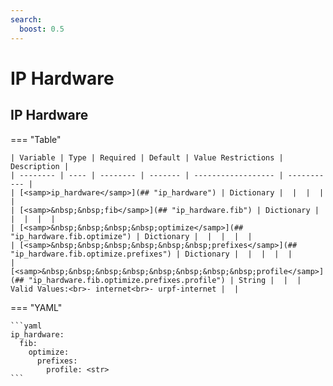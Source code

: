 ```yaml
---
search:
  boost: 0.5
---
```


# IP Hardware

## IP Hardware

=== "Table"

    | Variable | Type | Required | Default | Value Restrictions | Description |
    | -------- | ---- | -------- | ------- | ------------------ | ----------- |
    | [<samp>ip_hardware</samp>](## "ip_hardware") | Dictionary |  |  |  |  |
    | [<samp>&nbsp;&nbsp;fib</samp>](## "ip_hardware.fib") | Dictionary |  |  |  |  |
    | [<samp>&nbsp;&nbsp;&nbsp;&nbsp;optimize</samp>](## "ip_hardware.fib.optimize") | Dictionary |  |  |  |  |
    | [<samp>&nbsp;&nbsp;&nbsp;&nbsp;&nbsp;&nbsp;prefixes</samp>](## "ip_hardware.fib.optimize.prefixes") | Dictionary |  |  |  |  |
    | [<samp>&nbsp;&nbsp;&nbsp;&nbsp;&nbsp;&nbsp;&nbsp;&nbsp;profile</samp>](## "ip_hardware.fib.optimize.prefixes.profile") | String |  |  | Valid Values:<br>- internet<br>- urpf-internet |  |

=== "YAML"

    ```yaml
    ip_hardware:
      fib:
        optimize:
          prefixes:
            profile: <str>
    ```
